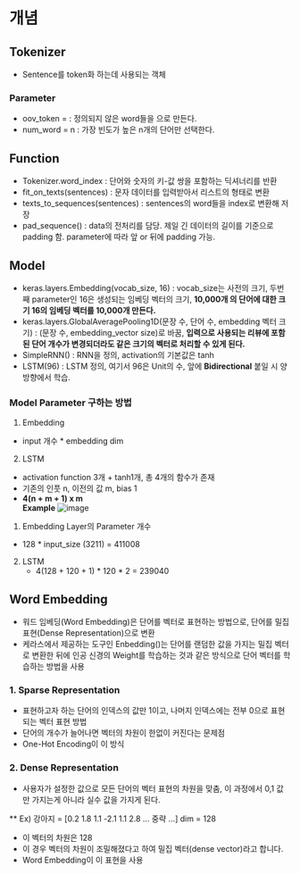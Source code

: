 # 개념  
## Tokenizer  
- Sentence를 token화 하는데 사용되는 객체  

### Parameter
- oov_token = <Token> : 정의되지 않은 word들을 <Token>으로 만든다.  
- num_word = n : 가장 빈도가 높은 n개의 단어만 선택한다.   

## Function  
- Tokenizer.word_index : 단어와 숫자의 키-값 쌍을 포함하는 딕셔너리를 반환   
- fit_on_texts(sentences) : 문자 데이터를 입력받아서 리스트의 형태로 변환  
- texts_to_sequences(sentences) : sentences의 word들을 index로 변환해 저장  
- pad_sequence() : data의 전처리를 담당. 제일 긴 데이터의 길이를 기준으로 padding 함. parameter에 따라 앞 or 뒤에 padding 가능.  

## Model  
- keras.layers.Embedding(vocab_size, 16) : vocab_size는 사전의 크기, 두번째 parameter인 16은 생성되는 임베딩 벡터의 크기, **10,000개 의 단어에 대한 크기 16의 임베딩 벡터를 10,000개 만든다.**  
- keras.layers.GlobalAveragePooling1D(문장 수, 단어 수, embedding 벡터 크기) : (문장 수, embedding_vector size)로 바꿈, **입력으로 사용되는 리뷰에 포함된 단어 개수가 변경되더라도 같은 크기의 벡터로 처리할 수 있게 된다.**  
- SimpleRNN() : RNN을 정의, activation의 기본값은 tanh  
- LSTM(96) : LSTM 정의, 여기서 96은 Unit의 수, 앞에 **Bidirectional** 붙일 시 양방향에서 학습.  

### Model Parameter 구하는 방법  
1. Embedding  
  - input 개수 * embedding dim  
2. LSTM  
  - activation function 3개 + tanh1개, 총 4개의 함수가 존재  
  - 기존의 인풋 n, 이전의 값 m, bias 1  
  - **4(n + m + 1) x m**  
**Example**
![image](https://user-images.githubusercontent.com/32921115/103260453-0547e880-49e1-11eb-9691-4e450877554a.png)

1. Embedding Layer의 Parameter 개수  
  - 128 * input_size (3211) = 411008  
2. LSTM  
   - 4(128 + 120 + 1) * 120 * 2 = 239040  
   
## Word Embedding  
- 워드 임베딩(Word Embedding)은 단어를 벡터로 표현하는 방법으로, 단어를 밀집 표현(Dense Representation)으로 변환  
- 케라스에서 제공하는 도구인 Enbedding()는 단어를 랜덤한 값을 가지는 밀집 벡터로 변환한 뒤에 인공 신경의 Weight를 학습하는 것과 같은 방식으로 단어 벡터를 학습하는 방법을 사용  
### 1. Sparse Representation  
- 표현하고자 하는 단어의 인덱스의 값만 1이고, 나머지 인덱스에는 전부 0으로 표현되는 벡터 표현 방법
- 단어의 개수가 늘어나면 벡터의 차원이 한없이 커진다는 문제점  
- One-Hot Encoding이 이 방식  

### 2. Dense Representation  
- 사용자가 설정한 값으로 모든 단어의 벡터 표현의 차원을 맞춤, 이 과정에서 0,1 값만 가지는게 아니라 실수 값을 가지게 된다.  

** Ex) 강아지 = [0.2 1.8 1.1 -2.1 1.1 2.8 ... 중략 ...] dim = 128  
- 이 벡터의 차원은 128  
- 이 경우 벡터의 차원이 조밀해졌다고 하여 밀집 벡터(dense vector)라고 합니다.  
- Word Embedding이 이 표현을 사용  
